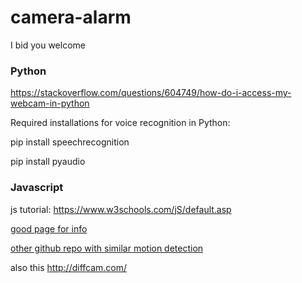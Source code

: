 # camera-alarm

I bid you welcome

### Python

https://stackoverflow.com/questions/604749/how-do-i-access-my-webcam-in-python

Required installations for voice recognition in Python:

pip install speechrecognition

pip install pyaudio

### Javascript

js tutorial: https://www.w3schools.com/jS/default.asp

[good page for info](https://codersblock.com/blog/motion-detection-with-javascript/)

[other github repo with similar motion detection](https://github.com/lonekorean/diff-cam-feed)

also this http://diffcam.com/
